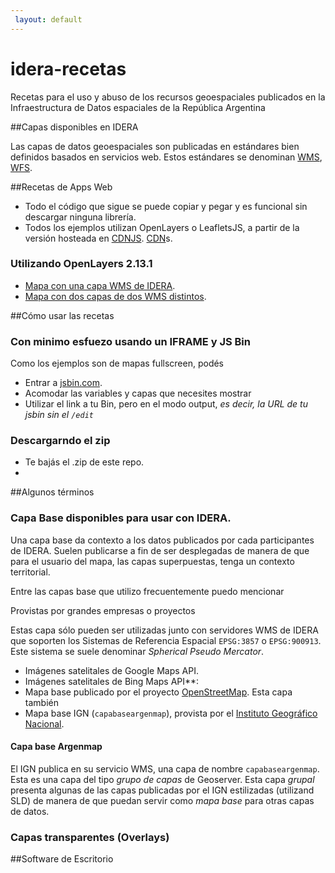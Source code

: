 ```yaml
---
 layout: default
---
```


idera-recetas
=============

Recetas para el uso y abuso de los recursos geoespaciales publicados en la Infraestructura de Datos espaciales de 
la República Argentina

##Capas disponibles en IDERA

Las capas de datos geoespaciales son publicadas en estándares bien definidos basados en servicios web. Estos estándares se denominan [WMS](https://es.wikipedia.org/wiki/Web_Map_Service), [WFS](https://es.wikipedia.org/wiki/Web_Feature_Service).

##Recetas de Apps Web

* Todo el código que sigue se puede copiar y pegar y es funcional sin descargar ninguna librería.
* Todos los ejemplos utilizan OpenLayers o LeafletsJS, a partir de la versión hosteada en [CDNJS](http://cdnjs.com). [CDN](https://es.wikipedia.org/wiki/Content_delivery_network)s.

### Utilizando OpenLayers 2.13.1


* [Mapa con una capa WMS de IDERA](http://jsbin.com/rirojuno/1/edit).
* [Mapa con dos capas de dos WMS distintos](http://jsbin.com/rirojuno/1/edit).

##Cómo usar las recetas

### Con minimo esfuezo usando un IFRAME y JS Bin

Como los ejemplos son de mapas fullscreen, podés 

* Entrar a [jsbin.com](http://jsbin.com).
* Acomodar las variables y capas que necesites mostrar
* Utilizar el link a tu Bin, pero en el modo output, *es decir, la URL de tu jsbin sin el `/edit`*

### Descargarndo el zip

* Te bajás el .zip de este repo.
* 

##Algunos términos

### Capa Base disponibles para usar con IDERA.

Una capa base da contexto a los datos publicados por cada participantes de IDERA. Suelen publicarse a fin de ser desplegadas de manera de que para el usuario del mapa, las capas superpuestas, tenga un contexto territorial.

Entre las capas base que utilizo frecuentemente puedo mencionar 

Provistas por grandes empresas o proyectos

Estas capa sólo pueden ser utilizadas junto con servidores WMS de IDERA que soporten los Sistemas de Referencia Espacial `EPSG:3857` o `EPSG:900913`. Este sistema se suele denominar *Spherical Pseudo Mercator*.

* Imágenes satelitales de Google Maps API.
* Imágenes satelitales de Bing Maps API**: 
* Mapa base publicado por el proyecto [OpenStreetMap](http://openstreetmap.org). Esta capa también
* Mapa base IGN (`capabaseargenmap`), provista por el [Instituto Geográfico Nacional](http://ign.gob.ar). 


#### Capa base Argenmap

El IGN publica en su servicio WMS, una capa de nombre `capabaseargenmap`. Esta es una capa del tipo *grupo de capas* de Geoserver. Esta capa *grupal* presenta algunas de las capas publicadas por el IGN estilizadas (utilizand SLD) de manera de que puedan servir como *mapa base* para otras capas de datos.

### Capas transparentes (Overlays)






##Software de Escritorio

